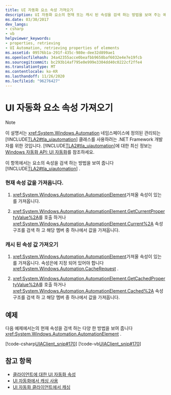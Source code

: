 ```yaml
---
title: UI 자동화 요소 속성 가져오기
description: UI 자동화 요소의 현재 또는 캐시 된 속성을 검색 하는 방법을 보여 주는 예제 및 지침을 참조 하세요.
ms.date: 03/30/2017
dev_langs:
- csharp
- vb
helpviewer_keywords:
- properties, retrieving
- UI Automation, retrieving properties of elements
ms.assetid: 09576b1a-291f-435c-980e-dee32d899ae1
ms.openlocfilehash: 34a42355acce0beafbb9658baf6032e4e7e19fcb
ms.sourcegitcommit: bc293b14af795e0e999e3304dd40c0222cf2ffe4
ms.translationtype: MT
ms.contentlocale: ko-KR
ms.lasthandoff: 11/26/2020
ms.locfileid: "96276427"
---
```

# <a name="get-ui-automation-element-properties"></a>UI 자동화 요소 속성 가져오기

> [!NOTE]
> 이 설명서는 <xref:System.Windows.Automation> 네임스페이스에 정의된 관리되는 [!INCLUDE[TLA2#tla_uiautomation](../../../includes/tla2sharptla-uiautomation-md.md)] 클래스를 사용하려는 .NET Framework 개발자를 위한 것입니다. [!INCLUDE[TLA2#tla_uiautomation](../../../includes/tla2sharptla-uiautomation-md.md)]에 대한 최신 정보는 [Windows 자동화 API: UI 자동화](/windows/win32/winauto/entry-uiauto-win32)를 참조하세요.  
  
 이 항목에서는 요소의 속성을 검색 하는 방법을 보여 줍니다 [!INCLUDE[TLA2#tla_uiautomation](../../../includes/tla2sharptla-uiautomation-md.md)] .  
  
### <a name="get-a-current-property-value"></a>현재 속성 값을 가져옵니다.  
  
1. <xref:System.Windows.Automation.AutomationElement>가져올 속성이 있는를 가져옵니다.  
  
2. <xref:System.Windows.Automation.AutomationElement.GetCurrentPropertyValue%2A>를 호출 하거나 <xref:System.Windows.Automation.AutomationElement.Current%2A> 속성 구조를 검색 하 고 해당 멤버 중 하나에서 값을 가져옵니다.  
  
### <a name="get-a-cached-property-value"></a>캐시 된 속성 값 가져오기  
  
1. <xref:System.Windows.Automation.AutomationElement>가져올 속성이 있는를 가져옵니다. 속성은에 지정 되어 있어야 합니다 <xref:System.Windows.Automation.CacheRequest> .  
  
2. <xref:System.Windows.Automation.AutomationElement.GetCachedPropertyValue%2A>를 호출 하거나 <xref:System.Windows.Automation.AutomationElement.Cached%2A> 속성 구조를 검색 하 고 해당 멤버 중 하나에서 값을 가져옵니다.  
  
## <a name="example"></a>예제  

 다음 예제에서는의 현재 속성을 검색 하는 다양 한 방법을 보여 줍니다 <xref:System.Windows.Automation.AutomationElement> .  
  
 [!code-csharp[UIAClient_snip#170](../../../samples/snippets/csharp/VS_Snippets_Wpf/UIAClient_snip/CSharp/ClientForm.cs#170)]
 [!code-vb[UIAClient_snip#170](../../../samples/snippets/visualbasic/VS_Snippets_Wpf/UIAClient_snip/VisualBasic/ClientForm.vb#170)]  
  
## <a name="see-also"></a>참고 항목

- [클라이언트에 대한 UI 자동화 속성](ui-automation-properties-for-clients.md)
- [UI 자동화에서 캐싱 사용](use-caching-in-ui-automation.md)
- [UI 자동화 클라이언트에서 캐싱](caching-in-ui-automation-clients.md)
